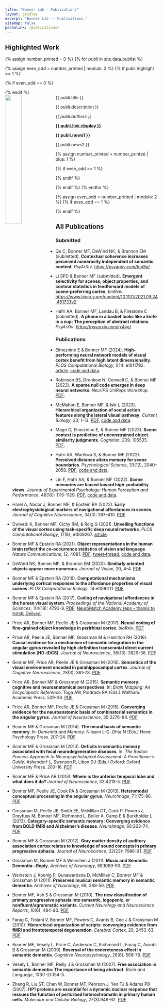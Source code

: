 ```yaml
---
title: "Bonner Lab - Publications"
layout: gridlay
excerpt: "Bonner Lab -- Publications."
sitemap: false
permalink: /publications/
---
```


## Highlighted Work

{% assign number_printed = 0 %}
{% for publi in site.data.publist %}

{% assign even_odd = number_printed | modulo: 2 %}
{% if publi.highlight == 1 %}

{% if even_odd == 0 %}
<div class="row">
{% endif %}

<div class="col-sm-6 clearfix">
 <div class="well">
  <pubtit>{{ publi.title }}</pubtit>
  <img src="{{ site.url }}{{ site.baseurl }}/images/pubpic/{{ publi.image }}" class="img-responsive" width="33%" style="float: left" />
  <p>{{ publi.description }}</p>
  <p><em>{{ publi.authors }}</em></p>
  <p><strong><a href="{{ publi.link.url }}">{{ publi.link.display }}</a></strong></p>
  <p class="text-danger"><strong> {{ publi.news1 }}</strong></p>
  <p> {{ publi.news2 }}</p>
 </div>
</div>

{% assign number_printed = number_printed | plus: 1 %}

{% if even_odd == 1 %}
</div>
{% endif %}

{% endif %}
{% endfor %}

{% assign even_odd = number_printed | modulo: 2 %}
{% if even_odd == 1 %}
</div>
{% endif %}


## All Publications
### Submitted

- Qu C, Bonner MF, DeWind NK, & Brannon EM (submitted). **Contextual coherence increases perceived numerosity independent of semantic content**. *PsyArXiv*. https://psyarxiv.com/tcn8q/

- Li SPD & Bonner MF (submitted). **Emergent selectivity for scenes, object properties, and contour statistics in feedforward models of scene-preferring cortex**. *bioRxiv*. https://www.biorxiv.org/content/10.1101/2021.09.24.461733v2

- Hafri AA, Bonner MF, Landau B, & Firestone C (submitted). **A phone in a basket looks like a knife in a cup: The perception of abstract relations**. *PsyArXiv*. https://psyarxiv.com/jx4yg/

### Publications

- Elmoznino E & Bonner MF (2024). **High-performing neural network models of visual cortex benefit from high latent dimensionality**. *PLOS Computational Biology*, 0(1): e1011792. [article](https://journals.plos.org/ploscompbiol/article?id=10.1371%2Fjournal.pcbi.1011792), [code and data](https://github.com/EricElmoznino/encoder_dimensionality).

- Robinson BS, Drenkow N, Conwell C, & Bonner MF (2023). **A sparse null code emerges in deep neural networks**. *NeurIPS UniReps Workshop*. [PDF](http://s/74_a_sparse_null_code_emerges_in_.PDF).

- McMahon E, Bonner MF, & Isik L (2023). **Hierarchical organization of social action features along the lateral visual pathway**. *Current Biology*, 33, 1-13. [PDF](http://s/mmc2-2.PDF), [code and data](https://osf.io/4j29y/).

- Magri C, Elmoznino E, & Bonner MF (2023). **Scene context is predictive of unconstrained object similarity judgments**. *Cognition*, 239, 105535. [PDF](http://s/1-s20-S0010027723001695-main.PDF).

- Hafri AA, Wadhwa S, & Bonner MF (2022). **Perceived distance alters memory for scene boundaries**. *Psychological Science*, 33(12), 2040–2058. [PDF](http://s/09567976221093575.PDF), [code and data](https://osf.io/jrtqw/?view_only=975375af587143bead39dd01dc7307f8).

- Lin F, Hafri AA, & Bonner MF (2022). **Scene memories are biased toward high-probability views**. *Journal of Experimental Psychology: Human Perception and Performance*, 48(10): 1116-1129. [PDF](http://s/ContentServerasp-5.PDF), [code and data](https://osf.io/y9pue/).

- Harel A, Nador J, Bonner MF, & Epstein RA (2022). **Early electrophysiological markers of navigational affordances in scenes**. *Journal of Cognitive Neuroscience*, 34(3): 397–410. [PDF](http://s/Harel-et-al-2022-Early-Electrophysiological-Markers-of-Navigational.PDF).

- Dwivedi K, Bonner MF, Cichy RM, & Roig G (2021). **Unveiling functions of the visual cortex using task-specific deep neural networks**. *PLOS Computational Biology*, 17(8), e1009267. [article](https://journals.plos.org/ploscompbiol/article?id=10.1371%2Fjournal.pcbi.1009267).

- Bonner MF & Epstein RA (2021). **Object representations in the human brain reflect the co-occurrence statistics of vision and language**. *Nature Communications*, 12, 4081. [PDF](https://www.nature.com/articles/s41467-021-24368-2.PDF), [tweet-thread](https://twitter.com/michaelfbonner/status/1412485639153414144?s=20), [code and data](https://osf.io/ug5zd/).

- DeWind NK, Bonner MF, & Brannon EM (2020). **Similarly oriented objects appear more numerous**. *Journal of Vision*, 20, 4-4. [PDF](http://s/DeWind-2020-Similarly-oriented-objects-appear-more-numerous.PDF)

- Bonner MF & Epstein RA (2018). **Computational mechanisms underlying cortical responses to the affordance properties of visual scenes**. *PLOS Computational Biology*, 14:e1006111. [PDF](http://s/Bonner-2018-Computational-mechanisms-underlying-cortical-responses-to-the-affordance-properties-of-v.PDF)

- Bonner MF & Epstein RA (2017). **Coding of navigational affordances in the human visual system**. *Proceedings of the National Academy of Sciences*, 114(18): 4793-8. [PDF](http://s/Bonner-2017-Coding-of-navigational-affordances-in-the-human-visual-system-y223.PDF), [NeuroMatch Academy repo - thanks to Kshitij Dwivedi](https://github.com/NeuromatchAcademy/course-content/blob/master/projects/fMRI/load_bonner_navigational_affordances.ipynb)

- Price AR, Bonner MF, Peelle JE & Grossman M (2017). **Neural coding of fine-grained object knowledge in perirhinal cortex**. *bioRxiv*. [PDF](https://www.biorxiv.org/content/early/2017/09/27/194829)

- Price AR, Peelle JE, Bonner MF, Grossman M & Hamilton RH (2016). **Causal evidence for a mechanism of semantic integration in the angular gyrus revealed by high-definition transcranial direct current stimulation (HD-tDCS)**. *Journal of Neuroscience*, 36(13): 3829-38. [PDF](http://s/Price-2016-Causal-Evidence-for-a-Mechanism-of-Semantic-Integration-in-the-Angular-Gyrus-as-Revealed-sxhj.PDF)

- Bonner MF, Price AR, Peelle JE & Grossman M (2016). **Semantics of the visual environment encoded in parahippocampal cortex**. *Journal of Cognitive Neuroscience*, 28(3): 361-78. [PDF](http://s/Bonner-2016-Semantics-of-the-Visual-Environment-Encoded-in-Parahippocampal-Cortex-wylx.PDF)

- Price AR, Bonner MF & Grossman M (2015). **Semantic memory: cognitive and neuroanatomical perspectives**. In: *Brain Mapping: An Encyclopedic Reference*. Toga AW, Poldrack RA (Eds.) Waltham: Academic Press. 529-36. [PDF](http://s/Price-2015-Semantic-memory-cognitive-and-neuroanatomic-perspectives.PDF)

- Price AR, Bonner MF, Peelle JE & Grossman M (2015). **Converging evidence for the neuroanatomic basis of combinatorial semantics in the angular gyrus**. *Journal of Neuroscience*, 35:3276-84. [PDF](http://s/Price-2015-Converging-Evidence-for-the-Neuroanatomic-Basis-of-Combinatorial-Semantics-in-the-Angular.PDF)

- Bonner MF & Grossman M (2014). **The neural basis of semantic memory**. In: *Dementia and Memory*. Nilsson L-G, Ohta N (Eds.) Hove: Psychology Press. 207-24. [PDF](#)

- Bonner MF & Grossman M (2013). **Deficits in semantic memory associated with focal neurodegenerative diseases**. In: *The Boston Process Approach to Neuropsychological Assessment: A Practitioner’s Guide*. Ashendorf L, Swenson R, Libon DJ (Eds.) Oxford: Oxford University Press. 200-16. [PDF](#)

- Bonner MF & Price AR (2013). **Where is the anterior temporal lobe and what does it do?** *Journal of Neuroscience*, 33:4213-5. [PDF](http://s/Bonner-2013-Where-Is-the-Anterior-Temporal-Lobe-and-What-Does-It-Do-ssdh.PDF)

- Bonner MF, Peelle JE, Cook PA & Grossman M (2013). **Heteromodal conceptual processing in the angular gyrus**. *NeuroImage*, 71:175-86. [PDF](http://s/Bonner-2013-Heteromodal-conceptual-processing-in-the-angular-gyrus-a8ft.PDF)

- Grossman M, Peelle JE, Smith EE, McMillan CT, Cook P, Powers J, Dreyfuss M, Bonner MF, Richmond L, Boller A, Camp E & Burkholder L (2013). **Category-specific semantic memory: Converging evidence from BOLD fMRI and Alzheimer’s disease**. *NeuroImage*, 68:263–74. [PDF](http://s/Grossman-2013-Category-specific-semantic-memory-Converging-evidence-from-BOLD-fMRI-and-Alzheimers-di-oqzb.PDF)

- Bonner MF & Grossman M (2012). **Gray matter density of auditory association cortex relates to knowledge of sound concepts in primary progressive aphasia**. *Journal of Neuroscience*, 32(23): 7986-91. [PDF](http://s/Bonner-2012-Gray-Matter-Density-of-Auditory-Association-Cortex-Relates-to-Knowledge-of-Sound-Concept-mz6u.PDF)

- Grossman M, Bonner MF & Weinstein J (2011). **Music and Semantic Dementia--Reply**. *Archives of Neurology*, 68,1089-90. [PDF](http://s/Grossman-2011-Music-and-semantic-dementia-reply-z4o7.PDF)

- Weinstein J, Koenig P, Gunawardena D, McMillan C, Bonner MF & Grossman M (2011). **Preserved musical semantic memory in semantic dementia**. *Archives of Neurology*, 68, 248-50. [PDF](http://s/Weinstein-2011-Preserved-musical-semantic-memory-in-semantic-dementia-c1iq.PDF)

- Bonner MF, Ash S & Grossman M (2010). **The new classification of primary progressive aphasia into semantic, logopenic, or nonfluent/agrammatic variants**. *Current Neurology and Neuroscience Reports*, 10(6), 484-90. [PDF](http://s/Bonner-2010-The-new-classification-of-PPA-33i6.PDF)

- Farag C, Troiani V, Bonner MF, Powers C, Avants B, Gee J & Grossman M (2010). **Hierarchical organization of scripts: converging evidence from fMRI and frontotemporal degeneration**. *Cerebral Cortex*, 20, 2453-63. [PDF](http://s/Farag-2010-Hierarchical-organization-of-scripts-fqfh.PDF)

- Bonner MF, Vesely L, Price C, Anderson C, Richmond L, Farag C, Avants B & Grossman M (2009). **Reversal of the concreteness effect in semantic dementia**. *Cognitive Neuropsychology*, 26(6), 568-79. [PDF](http://s/Bonner-2009-Reversal-of-the-concreteness-2yzf.PDF)

- Vesely L, Bonner MF, Reilly J & Grossman M (2007). **Free association in semantic dementia: The importance of being abstract**. *Brain and Language*, 103(1-2):154-5.

- Zhang R, Liu ST, Chen W, Bonner MF, Pehrson J, Yen TJ & Adams PD (2007). **HP1 proteins are essential for a dynamic nuclear response that rescues the function of perturbed heterochromatin in primary human cells**. *Molecular and Cellular Biology*, 27(3):949-62. [PDF](http://s/Zhang-2007-HP1-proteins-are-essential-for-a-dynamic-nuclear-response-that-rescues-the-function-of-pe-7aub.PDF)

